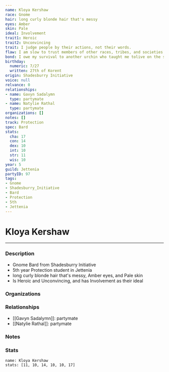 ```yaml
---
name: Kloya Kershaw
race: Gnome
hair: long curly blonde hair that's messy
eyes: Amber
skin: Pale
ideal: Involvement
trait1: Heroic
trait2: Unconvincing
trait: I judge people by their actions, not their words.
flaw: I am slow to trust members of other races, tribes, and societies.
bond: I owe my survival to another urchin who taught me tolive on the streets.
birthday:
  numeric: 7/27
  written: 27th of Korent
origin: Shadesburry Initiative
voice: null
relvance: 0
relationships:
- name: Gavyn Sadalymn
  type: partymate
- name: Natylie Rathal
  type: partymate
organizations: []
notes: []
track: Protection
spec: Bard
stats:
  cha: 17
  con: 14
  dex: 10
  int: 10
  str: 11
  wis: 10
year: 5
guild: Jettenia
partyID: 97
tags:
- Gnome
- Shadesburry_Initiative
- Bard
- Protection
- 5th
- Jettenia
---
```

# Kloya Kershaw
---
### Description
- Gnome Bard from Shadesburry Initiative
- 5th year Protection student in Jettenia
- long curly blonde hair that's messy, Amber eyes, and Pale skin
- Is Heroic and Unconvincing, and has Involvement as their ideal

### Organizations

### Relationships
- [[Gavyn Sadalymn]]: partymate
- [[Natylie Rathal]]: partymate

### Notes

### Stats
```statblock
name: Kloya Kershaw
stats: [11, 10, 14, 10, 10, 17]
```